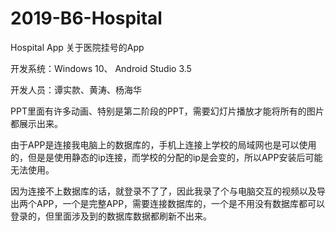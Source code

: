 # 2019-B6-Hospital
Hospital App
关于医院挂号的App

开发系统：Windows 10、 Android Studio 3.5

开发人员：谭实款、黄涛、杨海华

PPT里面有许多动画、特别是第二阶段的PPT，需要幻灯片播放才能将所有的图片都展示出来。


由于APP是连接我电脑上的数据库的，手机上连接上学校的局域网也是可以使用的，但是是使用静态的ip连接，而学校的分配的ip是会变的，所以APP安装后可能无法使用。

因为连接不上数据库的话，就登录不了了，因此我录了个与电脑交互的视频以及导出两个APP，一个是完整APP，需要连接数据库的，一个是不用没有数据库都可以登录的，但里面涉及到的数据库数据都刷新不出来。
